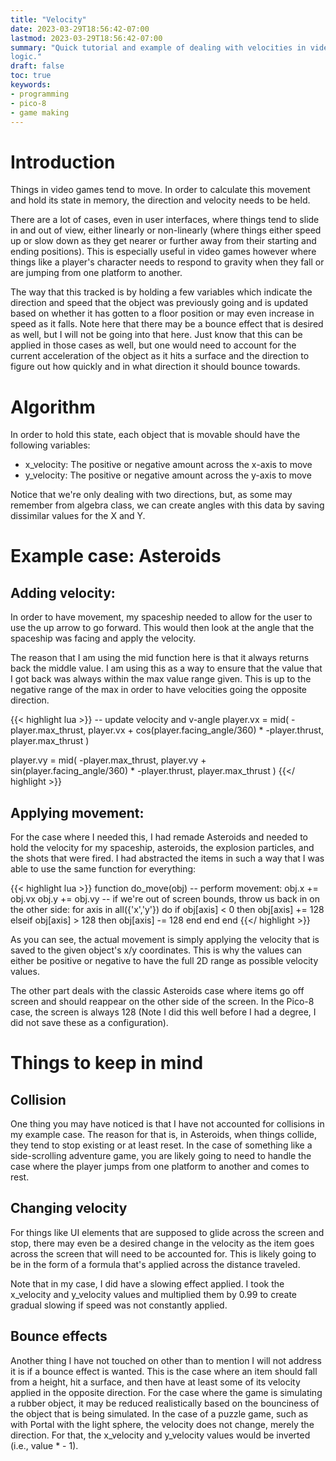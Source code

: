 ```yaml
---
title: "Velocity"
date: 2023-03-29T18:56:42-07:00
lastmod: 2023-03-29T18:56:42-07:00
summary: "Quick tutorial and example of dealing with velocities in video game
logic."
draft: false
toc: true
keywords:
- programming
- pico-8
- game making
---
```


# Introduction

Things in video games tend to move. In order to calculate this movement and hold
its state in memory, the direction and velocity needs to be held.

There are a lot of cases, even in user interfaces, where things tend to slide in
and out of view, either linearly or non-linearly (where things either speed up or
slow down as they get nearer or further away from their starting and ending
positions). This is especially useful in video games however where things like a
player's character needs to respond to gravity when they fall or are jumping
from one platform to another.

The way that this tracked is by holding a few variables which indicate the
direction and speed that the object was previously going and is updated based on
whether it has gotten to a floor position or may even increase in speed as it
falls. Note here that there may be a bounce effect that is desired as well, but
I will not be going into that here. Just know that this can be applied in those
cases as well, but one would need to account for the current acceleration of the
object as it hits a surface and the direction to figure out how quickly and in
what direction it should bounce towards.

# Algorithm

In order to hold this state, each object that is movable should have the
following variables:
- x_velocity: The positive or negative amount across the x-axis to move
- y_velocity: The positive or negative amount across the y-axis to move

Notice that we're only dealing with two directions, but, as some may remember
from algebra class, we can create angles with this data by saving dissimilar
values for the X and Y.

# Example case: Asteroids

## Adding velocity:

In order to have movement, my spaceship needed to allow for the user to use the
up arrow to go forward. This would then look at the angle that the spaceship was
facing and apply the velocity.

The reason that I am using the mid function here is that it always returns back
the middle value. I am using this as a way to ensure that the value that I got
back was always within the max value range given. This is up to the negative
range of the max in order to have velocities going the opposite direction.

{{< highlight lua >}}
-- update velocity and v-angle
player.vx = mid(
  -player.max_thrust,
  player.vx + cos(player.facing_angle/360) * -player.thrust,
  player.max_thrust
)

player.vy = mid(
  -player.max_thrust,
  player.vy + sin(player.facing_angle/360) * -player.thrust,
  player.max_thrust
)
{{</ highlight >}}

## Applying movement:
For the case where I needed this, I had remade Asteroids and needed to hold the
velocity for my spaceship, asteroids, the explosion particles, and the shots
that were fired. I had abstracted the items in such a way that I was able to use
the same function for everything:

{{< highlight lua >}}
function do_move(obj)
  -- perform movement:
  obj.x += obj.vx
  obj.y += obj.vy
  -- if we're out of screen bounds, throw us back in on the other side:
  for axis in all({'x','y'}) do
    if obj[axis] < 0 then
      obj[axis] += 128
    elseif obj[axis] > 128 then
      obj[axis] -= 128
    end
  end
end
{{</ highlight >}}

As you can see, the actual movement is simply applying the velocity that is
saved to the given object's x/y coordinates. This is why the values can either
be positive or negative to have the full 2D range as possible velocity values.

The other part deals with the classic Asteroids case where items go off screen
and should reappear on the other side of the screen. In the Pico-8 case, the
screen is always 128 (Note I did this well before I had a degree, I did not
save these as a configuration).

# Things to keep in mind

## Collision

One thing you may have noticed is that I have not accounted for collisions in my
example case. The reason for that is, in Asteroids, when things collide, they
tend to stop existing or at least reset. In the case of something like a
side-scrolling adventure game, you are likely going to need to handle the case
where the player jumps from one platform to another and comes to rest.

## Changing velocity
For things like UI elements that are supposed to glide across the screen and
stop, there may even be a desired change in the velocity as the item goes across
the screen that will need to be accounted for. This is likely going to be in the
form of a formula that's applied across the distance traveled.

Note that in my case, I did have a slowing effect applied. I took the x_velocity
and y_velocity values and multiplied them by 0.99 to create gradual slowing if
speed was not constantly applied.

## Bounce effects
Another thing I have not touched on other than to mention I will not address it
is if a bounce effect is wanted. This is the case where an item should fall from
a height, hit a surface, and then have at least some of its velocity applied in
the opposite direction. For the case where the game is simulating a rubber
object, it may be reduced realistically based on the bounciness of the object
that is being simulated. In the case of a puzzle game, such as with Portal with
the light sphere, the velocity does not change, merely the direction. For that,
the x_velocity and y_velocity values would be inverted (i.e., value * - 1).
